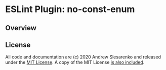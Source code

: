 # ESLint Plugin: no-const-enum

## Overview

## License

All code and documentation are (c) 2020 Andrew Slesarenko and released under the [MIT License](http://mit-license.org/). A copy of the MIT License [is also included](LICENSE.txt).